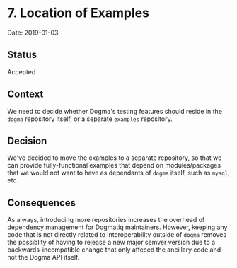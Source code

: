 # 7. Location of Examples

Date: 2019-01-03

## Status

Accepted

## Context

We need to decide whether Dogma's testing features should reside in the `dogma`
repository itself, or a separate `examples` repository.

## Decision

We've decided to move the examples to a separate repository, so that we can
provide fully-functional examples that depend on modules/packages that we would
not want to have as dependants of `dogma` itself, such as `mysql`, etc.

## Consequences

As always, introducing more repositories increases the overhead of dependency
management for Dogmatiq maintainers. However, keeping any code that is not
directly related to interoperability outside of `dogma` removes the possiblity
of having to release a new major semver version due to a backwards-incompatible
change that only affeced the ancillary code and not the Dogma API itself.
